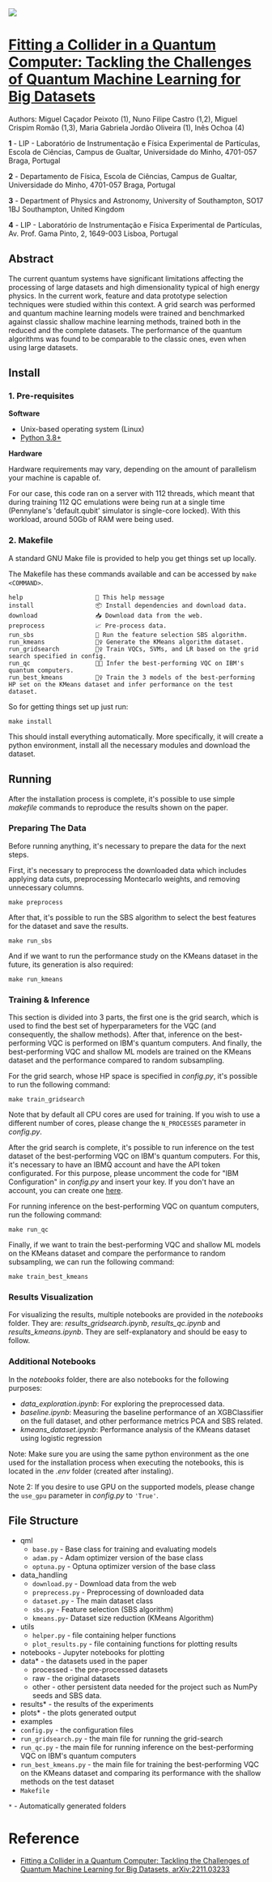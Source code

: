 <picture>
    <source media="(prefers-color-scheme: dark)" srcset=".media/qml-hep-white.png">
    <source media="(prefers-color-scheme: light)" srcset=".media/qml-hep-black.png">
    <img src=".media/qml-hep-white.png">
</picture>
  
# [Fitting a Collider in a Quantum Computer: Tackling the Challenges of Quantum Machine Learning for Big Datasets](https://arxiv.org/abs/2211.03233)

Authors:
Miguel Caçador Peixoto (1), Nuno Filipe Castro (1,2), Miguel Crispim Romão (1,3), Maria Gabriela Jordão Oliveira (1), Inês Ochoa (4)

**1** - LIP - Laboratório de Instrumentação e Física Experimental de Partículas, Escola de Ciências, Campus de Gualtar, Universidade do Minho, 
4701-057 Braga, Portugal
 
**2** - Departamento de Física, Escola de Ciências, Campus de Gualtar, Universidade do Minho, 
4701-057 Braga, Portugal

**3** - Department of Physics and Astronomy, University of Southampton,
SO17 1BJ Southampton, United Kingdom

**4** - LIP - Laboratório de Instrumentação e Física Experimental de Partículas, 
Av. Prof. Gama Pinto, 2, 1649-003 Lisboa, Portugal


## Abstract

The current quantum systems have significant limitations affecting the processing of large datasets and high dimensionality typical of high energy physics. In the current work, feature and data prototype selection techniques were studied within this context. A grid search was performed and quantum machine learning models were trained and benchmarked against classic shallow machine learning methods, trained both in the reduced and the complete datasets. The performance of the quantum algorithms was found to be comparable to the classic ones, even when using large datasets.

## Install


### 1. Pre-requisites

**Software**

- Unix-based operating system (Linux)
- [Python 3.8+](https://www.python.org/downloads/)

**Hardware**

Hardware requirements may vary, depending on the amount of parallelism your machine is capable of.

For our case, this code ran on a server with 112 threads, which meant that during training 112 QC emulations were being run at a single time (Pennylane's 'default.qubit' simulator is single-core locked). With this workload, around 50Gb of RAM were being used.

### 2. Makefile

A standard GNU Make file is provided to help you get things set up locally.

The Makefile has these commands available and can be accessed by ```make <COMMAND>```.

```text
help                	💬 This help message
install             	📦 Install dependencies and download data.
download            	📥 Download data from the web.
preprocess          	📈 Pre-process data.
run_sbs             	🏃 Run the feature selection SBS algorithm.
run_kmeans          	🏃‍♀️ Generate the KMeans algorithm dataset.
run_gridsearch      	🏋️‍♀️ Train VQCs, SVMs, and LR based on the grid search specified in config.
run_qc              	👨‍💻 Infer the best-performing VQC on IBM's quantum computers.
run_best_kmeans     	🏋️‍♀️ Train the 3 models of the best-performing HP set on the KMeans dataset and infer performance on the test dataset.
```

So for getting things set up just run:


```
make install
```

This should install everything automatically. More specifically, it will create a python environment, install all the necessary modules and download the dataset.  

## Running

After the installation process is complete, it's possible to use simple *makefile* commands to reproduce the results shown on the paper.

### Preparing The Data

Before running anything, it's necessary to prepare the data for the next steps.

First, it's necessary to preprocess the downloaded data which includes applying data cuts, preprocessing Montecarlo weights, and removing unnecessary columns.

```
make preprocess
```

After that, it's possible to run the SBS algorithm to select the best features for the dataset and save the results.


```
make run_sbs
```

And if we want to run the performance study on the KMeans dataset in the future, its generation is also required:

```
make run_kmeans
```

### Training & Inference

This section is divided into 3 parts, the first one is the grid search, which is used to find the best set of hyperparameters for the VQC (and consequently, the shallow methods). After that, inference on the best-performing VQC is performed on IBM's quantum computers. And finally, the best-performing VQC and shallow ML models are trained on the KMeans dataset and the performance compared to random subsampling.

For the grid search, whose HP space is specified in *config.py*, it's possible to run the following command:

```
make train_gridsearch
```

Note that by default all CPU cores are used for training. If you wish to use a different number of cores, please change the ```N_PROCESSES``` parameter in *config.py*.

After the grid search is complete, it's possible to run inference on the test dataset of the best-performing VQC on IBM's quantum computers. For this, it's necessary to have an IBMQ account and have the API token configurated. For this purpose, please uncomment the code for "IBM Configuration" in *config.py* and insert your key. If you don't have an account, you can create one [here](https://quantum-computing.ibm.com/).

For running inference on the best-performing VQC on quantum computers, run the following command:

```
make run_qc
```

Finally, if we want to train the best-performing VQC and shallow ML models on the KMeans dataset and compare the performance to random subsampling, we can run the following command:

```
make train_best_kmeans
```

### Results Visualization

For visualizing the results, multiple notebooks are provided in the *notebooks* folder. They are: *results_gridsearch.ipynb*, *results_qc.ipynb* and *results_kmeans.ipynb*. They are self-explanatory and should be easy to follow.

### Additional Notebooks

In the *notebooks* folder, there are also notebooks for the following purposes:
- *data_exploration.ipynb*: For exploring the preprocessed data.
- *baseline.ipynb*: Measuring the baseline performance of an XGBClassifier on the full dataset, and other performance metrics PCA and SBS related.
- *kmeans_dataset.ipynb*: Performance analysis of the KMeans dataset using logistic regression

Note: Make sure you are using the same python environment as the one used for the installation process when executing the notebooks, this is located in the *.env* folder (created after instaling).

Note 2: If you desire to use GPU on the supported models, please change the ```use_gpu``` parameter in *config.py* to ```'True'```.

## File Structure

- qml
    -  `base.py` - Base class for training and evaluating models
    -  `adam.py` - Adam optimizer version of the base class
    -  `optuna.py` - Optuna optimizer version of the base class
- data_handling
    -  `download.py` - Download data from the web
    -  `preprecess.py` - Preprocessing of downloaded data
    -  `dataset.py` - The main dataset class
    -  `sbs.py` - Feature selection (SBS algorithm)
    -  `kmeans.py`- Dataset size reduction (KMeans Algorithm)
- utils
    -  `helper.py` - file containing helper functions
    -  `plot_results.py` - file containing functions for plotting results
- notebooks - Jupyter notebooks for plotting
- data* - the datasets used in the paper
    - processed - the pre-processed datasets
    - raw - the original datasets
    - other - other persistent data needed for the project such as NumPy seeds and SBS data.
- results* - the results of the experiments
- plots* - the plots generated output
- examples
-  `config.py` - the configuration files
-  `run_gridsearch.py` - the main file for running the grid-search
-  `run_qc.py` - the main file for running inference on the best-performing VQC on IBM's quantum computers
-  `run_best_kmeans.py` - the main file for training the best-performing VQC on the KMeans dataset and comparing its performance with the shallow methods on the test dataset
-  `Makefile`

`*` - Automatically generated folders

# Reference

- [Fitting a Collider in a Quantum Computer: Tackling the Challenges of Quantum Machine Learning for Big Datasets, arXiv:2211.03233](https://arxiv.org/abs/2211.03233)
